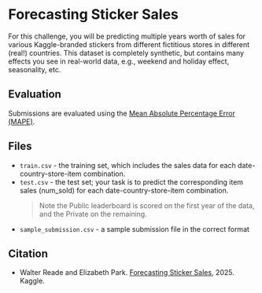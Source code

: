 # Forecasting Sticker Sales
For this challenge, you will be predicting multiple years worth of sales for various Kaggle-branded stickers from different fictitious stores in different (real!) countries. This dataset is completely synthetic, but contains many effects you see in real-world data, e.g., weekend and holiday effect, seasonality, etc.

## Evaluation
Submissions are evaluated using the [Mean Absolute Percentage Error (MAPE)](https://scikit-learn.org/stable/modules/generated/sklearn.metrics.mean_absolute_percentage_error.html).


## Files
* `train.csv` - the training set, which includes the sales data for each date-country-store-item combination.
* `test.csv` - the test set; your task is to predict the corresponding item sales (num_sold) for each date-country-store-item combination. 
    > Note the Public leaderboard is scored on the first year of the data, and the Private on the remaining.
* `sample_submission.csv` - a sample submission file in the correct format


## Citation
- Walter Reade and Elizabeth Park. [Forecasting Sticker Sales](https://kaggle.com/competitions/playground-series-s5e1), 2025. Kaggle. 


